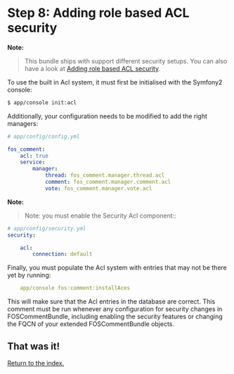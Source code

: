 Step 8: Adding role based ACL security
======================================

**Note:**
> This bundle ships with support different security setups. You can also have a look at [Adding role based ACL security](7-adding_role_based_acl_security.md).

To use the built in Acl system, it must first be initialised with the Symfony2 console:

``` bash
$ app/console init:acl
```

Additionally, your configuration needs to be modified to add the right managers:
``` yaml
# app/config/config.yml

fos_comment:
    acl: true
    service:
        manager:
            thread: fos_comment.manager.thread.acl
            comment: fos_comment.manager.comment.acl
            vote: fos_comment.manager.vote.acl
```

**Note:**
> Note: you must enable the Security Acl component::

``` yaml
# app/config/security.yml
security:

    acl:
        connection: default
```

Finally, you must populate the Acl system with entries that may not be there yet
by running:

``` yaml
    app/console fos:comment:installAces
```

This will make sure that the Acl entries in the database are correct. This comment
must be run whenever any configuration for security changes in FOSCommentBundle,
including enabling the security features or changing the FQCN of your extended
FOSCommentBundle objects.

## That was it!
[Return to the index.](index.md)
